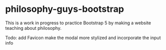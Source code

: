# philosophy-guys-bootstrap
This is a work in progress to practice Bootstrap 5 by making a website teaching about philosophy.

Todo:
  add Favicon
  make the modal more stylized and incorporate the input info
